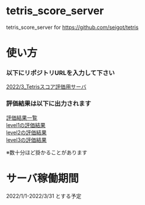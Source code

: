 # tetris_score_server
tetris_score_server for https://github.com/seigot/tetris

# 使い方

### 以下にリポジトリURLを入力して下さい
[2022/3_Tetrisスコア評価用サーバ](https://docs.google.com/forms/d/e/1FAIpQLSdrJJlzrF0DWrHv9JYQTbsoYHws0mKdU-9LBbN3z1iHDuSzGg/viewform?vc=0&c=0&w=1&flr=0&usp=mail_form_link)

### 評価結果は以下に出力されます

[評価結果一覧](./log/result.csv)  
[level1の評価結果](./log/result_ranking_level_1.csv)  
[level2の評価結果](./log/result_ranking_level_2.csv)  
[level3の評価結果](./log/result_ranking_level_3.csv)  

※数十分ほど掛かることがあります

# サーバ稼働期間

2022/1/1-2022/3/31 とする予定
